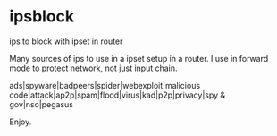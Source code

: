 # ipsblock
ips to block with ipset in router

Many sources of ips to use in a ipset setup in a router. I use in forward mode to protect network, not just input chain.

ads|spyware|badpeers|spider|webexploit|malicious code|attack|ap2p|spam|flood|virus|kad|p2p|privacy|spy & gov|nso|pegasus

Enjoy.
